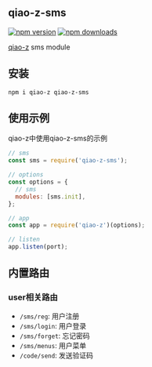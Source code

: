 ## qiao-z-sms

[![npm version](https://img.shields.io/npm/v/qiao-z-sms.svg?style=flat-square)](https://www.npmjs.org/package/qiao-z-sms)
[![npm downloads](https://img.shields.io/npm/dm/qiao-z-sms.svg?style=flat-square)](https://npm-stat.com/charts.html?package=qiao-z-sms)

[qiao-z](https://qiao-z.vincentqiao.com/#/) sms module

## 安装

```shell
npm i qiao-z qiao-z-sms
```

## 使用示例

qiao-z中使用qiao-z-sms的示例

```javascript
// sms
const sms = require('qiao-z-sms');

// options
const options = {
  // sms
  modules: [sms.init],
};

// app
const app = require('qiao-z')(options);

// listen
app.listen(port);
```

## 内置路由

### user相关路由

- `/sms/reg`: 用户注册
- `/sms/login`: 用户登录
- `/sms/forget`: 忘记密码
- `/sms/menus`: 用户菜单
- `/code/send`: 发送验证码
